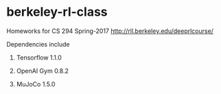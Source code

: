 # berkeley-rl-class

Homeworks for CS 294 Spring-2017 http://rll.berkeley.edu/deeprlcourse/

Dependencies include

1. Tensorflow 1.1.0

2. OpenAI Gym 0.8.2

3. MuJoCo 1.5.0
